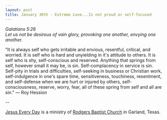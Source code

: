 ```yaml
---
layout: post
title: January 30th - Extreme Love...Is not proud or self-focused
---
```


_Galatians 5:26  
Let us not be desirous of vain glory, provoking one another, envying
one another._

"It is always self who gets irritable and envious, resentful,
critical, and worried. It is self who is hard and unyielding in it's
attitude to others. It is self who is shy, self-conscious and
reserved. Anything that springs from self, however small it may be,
is sin. Self-complacency in service is sin. Self-pity in trials and
difficulties, self-seeking in business or Christian work,
self-indulgence in one's spare time, sensitiveness, touchiness,
resentment, and self-defense when we are hurt or injured by others,
self- consciousness, reserve, worry, fear, all of these spring from
self and all are sin." &mdash; Roy Hession

 --

<a href=http://jesuseveryday.net>Jesus Every Day</a> is a ministry of <a href=http://rodgersbaptist.net>Rodgers Baptist Church</a> in Garland, Texas.
